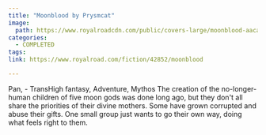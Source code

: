 ```yaml
---
title: "Moonblood by Prysmcat"
image:
  path: https://www.royalroadcdn.com/public/covers-large/moonblood-aacaw715oq8.jpg
categories:
  - COMPLETED
tags:
link: https://www.royalroad.com/fiction/42852/moonblood

---
```

Pan,   - TransHigh fantasy, Adventure, Mythos
The creation of the no-longer-human children of five moon gods was done long ago, but they don't all share the priorities of their divine mothers. Some have grown corrupted and abuse their gifts. One small group just wants to go their own way, doing what feels right to them.